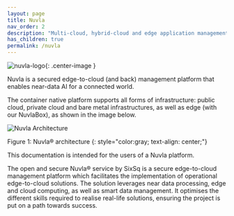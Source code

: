 ```yaml
---
layout: page
title: Nuvla
nav_order: 2
description: "Multi-cloud, hybrid-cloud and edge application management service"
has_children: true
permalink: /nuvla
---
```


![nuvla-logo](/docs/assets/nuvla-logo.png){: .center-image }

Nuvla is a secured edge-to-cloud (and back) management platform that enables near-data AI for a connected world.

The container native platform supports all forms of infrastructure: public cloud, private cloud and bare metal infrastructures, as well as edge (with our NuvlaBox), as shown in the image below.

![Nuvla Architecture](/docs/assets/nuvla-architecture.png)

Figure 1: Nuvla® architecture
{: style="color:gray; text-align: center;"}

This documentation is intended for the users of a Nuvla platform.

The open and secure Nuvla® service by SixSq is a secure edge-to-cloud management platform which facilitates the implementation of operational edge-to-cloud solutions. The solution leverages near data processing, edge and cloud computing, as well as smart data management. It optimises the different skills required to realise real-life solutions, ensuring the project is put on a path towards success.

